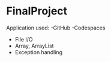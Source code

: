 # FinalProject
Application used:
-GitHub 
-Codespaces
- File I/O
- Array, ArrayList
- Exception handling
